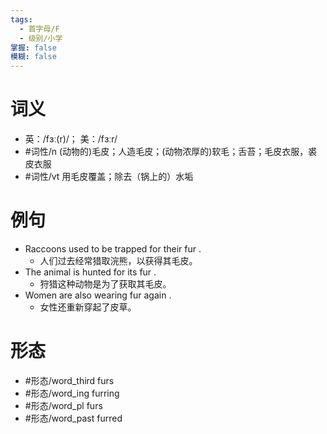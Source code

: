 ```yaml
---
tags:
  - 首字母/F
  - 级别/小学
掌握: false
模糊: false
---
```

# 词义
- 英：/fɜː(r)/； 美：/fɜːr/
- #词性/n  (动物的)毛皮；人造毛皮；(动物浓厚的)软毛；舌苔；毛皮衣服，裘皮衣服
- #词性/vt  用毛皮覆盖；除去（锅上的）水垢
# 例句
- Raccoons used to be trapped for their fur .
	- 人们过去经常猎取浣熊，以获得其毛皮。
- The animal is hunted for its fur .
	- 狩猎这种动物是为了获取其毛皮。
- Women are also wearing fur again .
	- 女性还重新穿起了皮草。
# 形态
- #形态/word_third furs
- #形态/word_ing furring
- #形态/word_pl furs
- #形态/word_past furred
